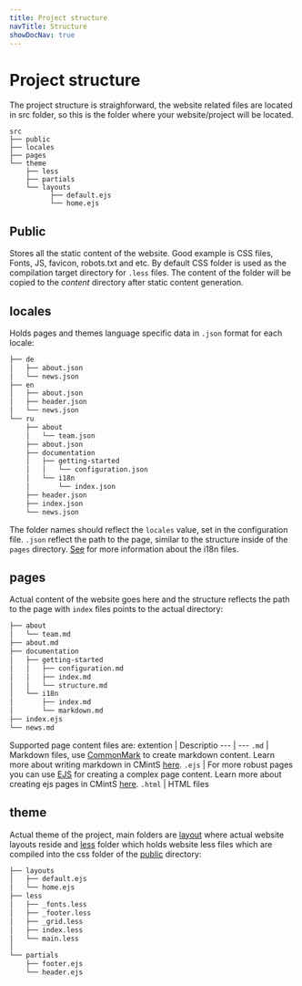 ```yaml
---
title: Project structure
navTitle: Structure
showDocNav: true
---
```


# Project structure

The project structure is straighforward, the website related files are located
in src folder, so this is the folder where your website/project will be located.
```
src
├── public
├── locales
├── pages
└── theme
    ├── less
    ├── partials
    └── layouts
          ├── default.ejs
          └── home.ejs
```

## Public
Stores all the static content of the website. Good example is CSS files, Fonts,
JS, favicon, robots.txt and etc. By default CSS folder is used as the
compilation target directory for `.less` files. The content of the folder will
be copied to the *content* directory after static content generation.

## locales
Holds pages and themes language specific data in `.json` format for each locale:
```bash
├── de
│   ├── about.json
│   └── news.json
├── en
│   ├── about.json
│   ├── header.json
│   └── news.json
└── ru
    ├── about
    │   └── team.json
    ├── about.json
    ├── documentation
    │   ├── getting-started
    │   │   └── configuration.json
    │   └── i18n
    │       └── index.json
    ├── header.json
    ├── index.json
    └── news.json
```
The folder names should reflect the `locales` value, set in the configuration
file. `.json` reflect the path to the page, similar to the structure inside of
the `pages` directory. [See]() for more information about the i18n files.

## pages
Actual content of the website goes here and the structure reflects the path to
the page with `index` files points to the actual directory:

```bash
├── about
│   └── team.md
├── about.md
├── documentation
│   ├── getting-started
│   │   ├── configuration.md
│   │   ├── index.md
│   │   └── structure.md
│   └── i18n
│       ├── index.md
│       └── markdown.md
├── index.ejs
└── news.md
```

Supported page content files are:
extention | Descriptio
--- | ---
`.md` | Markdown files, use [CommonMark](http://commonmark.org/) to create markdown content. Learn more about writing markdown in CMintS [here](/documentation/pages/markdown).
`.ejs` | For more robust pages you can use [EJS](http://ejs.co/) for creating a complex page content. Learn more about creating ejs pages in CMintS [here](/documentation/pages/ejs).
`.html` | HTML files

## theme
Actual theme of the project, main folders are [layout]() where actual website
layouts reside and [less]() folder which holds website less files which are
compiled into the css folder of the [public]() directory:
```bash
├── layouts
│   ├── default.ejs
│   └── home.ejs
├── less
│   ├── _fonts.less
│   ├── _footer.less
│   ├── _grid.less
│   ├── index.less
│   └── main.less
│
└── partials
    ├── footer.ejs
    └── header.ejs
```